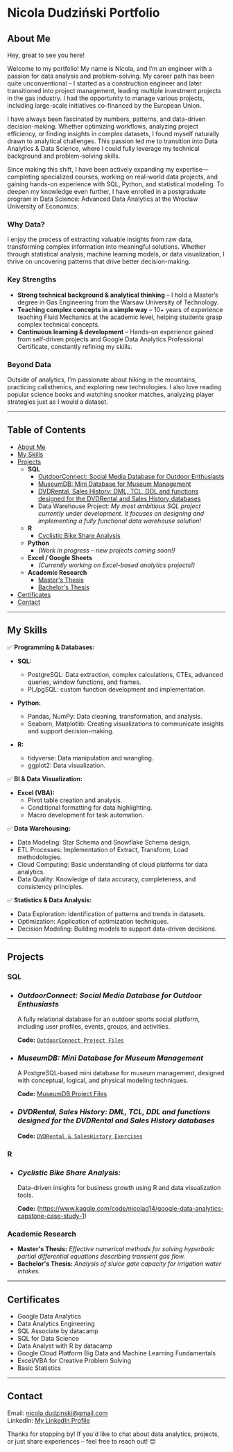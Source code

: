 # Nicola Dudziński Portfolio

## About Me
Hey, great to see you here!

Welcome to my portfolio! My name is Nicola, and I’m an engineer with a passion for data analysis and problem-solving. My career path has been quite unconventional – I started as a construction engineer and later transitioned into project management, leading multiple investment projects in the gas industry. I had the opportunity to manage various projects, including large-scale initiatives co-financed by the European Union.

I have always been fascinated by numbers, patterns, and data-driven decision-making. Whether optimizing workflows, analyzing project efficiency, or finding insights in complex datasets, I found myself naturally drawn to analytical challenges. This passion led me to transition into Data Analytics & Data Science, where I could fully leverage my technical background and problem-solving skills.

Since making this shift, I have been actively expanding my expertise—completing specialized courses, working on real-world data projects, and gaining hands-on experience with SQL, Python, and statistical modeling. To deepen my knowledge even further, I have enrolled in a postgraduate program in Data Science: Advanced Data Analytics at the Wrocław University of Economics.

### Why Data?

I enjoy the process of extracting valuable insights from raw data, transforming complex information into meaningful solutions. Whether through statistical analysis, machine learning models, or data visualization, I thrive on uncovering patterns that drive better decision-making.

### Key Strengths

- **Strong technical background & analytical thinking** – I hold a Master’s degree in Gas Engineering from the Warsaw University of Technology.
- **Teaching complex concepts in a simple way** – 10+ years of experience teaching Fluid Mechanics at the academic level, helping students grasp complex technical concepts.
- **Continuous learning & development** – Hands-on experience gained from self-driven projects and Google Data Analytics Professional Certificate, constantly refining my skills.

### Beyond Data

Outside of analytics, I’m passionate about hiking in the mountains, practicing calisthenics, and exploring new technologies. I also love reading popular science books and watching snooker matches, analyzing player strategies just as I would a dataset.

---

## Table of Contents

- [About Me](#about-me)
- [My Skills](#my-skills)
- [Projects](#projects)
  - **SQL**
    - [OutdoorConnect: Social Media Database for Outdoor Enthusiasts](#outdoorconnect-social-media-database-for-outdoor-enthusiasts)
    - [MuseumDB: Mini Database for Museum Management](#museumdb-mini-database-for-museum-management)
    - [DVDRental, Sales History: DML, TCL, DDL and functions designed for the DVDRental and Sales History databases](#dvdrental-sales-history-dml-tcl-ddl-and-functions-designed-for-the-dvdrental-and-sales-history-databases)
    - Data Warehouse Project:  *My most ambitious SQL project currently under development. It focuses on designing and implementing a fully functional data warehouse solution!*
  - **R**
    - [Cyclistic Bike Share Analysis](#cyclistic-bike-share-analysis)
  - **Python**
    - *(Work in progress – new projects coming soon!)*
  - **Excel / Google Sheets**
    - *(Currently working on Excel-based analytics projects!)*
  - **Academic Research**
    - [Master's Thesis](#masters-thesis)
    - [Bachelor's Thesis](#bachelors-thesis)
- [Certificates](#certificates)
- [Contact](#contact)


---
## My Skills

✅ **Programming & Databases:**

*   **SQL:**
    *   PostgreSQL: Data extraction, complex calculations, CTEs, advanced queries, window functions, and frames.
    *   PL/pgSQL: custom function development and implementation.

*   **Python:**
    *   Pandas, NumPy: Data cleaning, transformation, and analysis.
    *   Seaborn, Matplotlib: Creating visualizations to communicate insights and support decision-making.

*   **R:**
    *   tidyverse: Data manipulation and wrangling.
    *   ggplot2: Data visualization.

✅ **BI & Data Visualization:**

*   **Excel (VBA):**
    *   Pivot table creation and analysis.
    *   Conditional formatting for data highlighting.
    *   Macro development for task automation.

✅ **Data Warehousing:**
* Data Modeling: Star Schema and Snowflake Schema design.
* ETL Processes: Implementation of Extract, Transform, Load methodologies.
* Cloud Computing: Basic understanding of cloud platforms for data analytics.
* Data Quality: Knowledge of data accuracy, completeness, and consistency principles.

✅ **Statistics & Data Analysis:**
* Data Exploration: Identification of patterns and trends in datasets.
* Optimization: Application of optimization techniques.
* Decision Modeling: Building models to support data-driven decisions.

---

## Projects

### **SQL**

  - ### *OutdoorConnect: Social Media Database for Outdoor Enthusiasts*

    A fully relational database for an outdoor sports social platform, including user profiles, events, groups, and activities.

    **Code:** [`OutdoorConnect Project Files`](https://github.com/nico14-d/Portfolio/tree/main/Projects/SQL/OutdoorConnectDB)

  - ### *MuseumDB: Mini Database for Museum Management*
    A PostgreSQL-based mini database for museum management, designed with conceptual, logical, and physical modeling techniques.
    
    **Code:** <a href="https://github.com/nico14-d/Portfolio/tree/main/Projects/SQL/MuseumDB" target="_blank">MuseumDB Project Files </a>

  - ### *DVDRental, Sales History: DML, TCL, DDL and functions designed for the DVDRental and Sales History databases*

    **Code:** [`DVDRental & SalesHistory Exercises`](https://github.com/nico14-d/Portfolio/tree/main/Projects/SQL/DVDRental%2C%20SalesHistory)


### **R**
  - ### *Cyclistic Bike Share Analysis:*

    Data-driven insights for business growth using R and data visualization tools.

    **Code:** (https://www.kaggle.com/code/nicolad14/google-data-analytics-capstone-case-study-1)


### **Academic Research**
- **Master's Thesis:** *Effective numerical methods for solving hyperbolic partial differential equations describing transient gas flow.*
- **Bachelor's Thesis:** *Analysis of sluice gate capacity for irrigation water intakes.*

---

## Certificates

- Google Data Analytics
- Data Analytics Engineering
- SQL Associate by datacamp
- SQL for Data Science
- Data Analyst with R by datacamp
- Google Cloud Platform Big Data and Machine Learning Fundamentals
- Excel/VBA for Creative Problem Solving
- Basic Statistics


---

## Contact

Email: nicola.dudzinski@gmail.com  
LinkedIn: [My LinkedIn Profile](https://www.linkedin.com/in/nicola-dudzinski/)  

Thanks for stopping by! If you'd like to chat about data analytics, projects, or just share experiences – feel free to reach out! 😊
